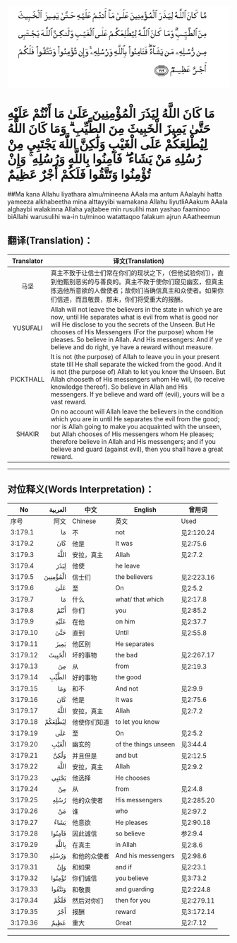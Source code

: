 ![003:179](images/003_179.gif)

# مَا كَانَ اللَّهُ لِيَذَرَ الْمُؤْمِنِينَ عَلَىٰ مَا أَنْتُمْ عَلَيْهِ حَتَّىٰ يَمِيزَ الْخَبِيثَ مِنَ الطَّيِّبِ ۗ وَمَا كَانَ اللَّهُ لِيُطْلِعَكُمْ عَلَى الْغَيْبِ وَلَٰكِنَّ اللَّهَ يَجْتَبِي مِنْ رُسُلِهِ مَنْ يَشَاءُ ۖ فَآمِنُوا بِاللَّهِ وَرُسُلِهِ ۚ وَإِنْ تُؤْمِنُوا وَتَتَّقُوا فَلَكُمْ أَجْرٌ عَظِيمٌ 

##Ma kana Allahu liyathara almu/mineena AAala ma antum AAalayhi hatta yameeza alkhabeetha mina alttayyibi wamakana Allahu liyutliAAakum AAala alghaybi walakinna Allaha yajtabee min rusulihi man yashao faaminoo biAllahi warusulihi wa-in tu/minoo watattaqoo falakum ajrun AAatheemun 

## 翻译(Translation)：

| Translator | 译文(Translation)                                            |
| :--------: | ------------------------------------------------------------ |
|    马坚    | 真主不致于让信士们常在你们的现状之下，（但他试验你们），直到他甄别恶劣的与善良的。真主不致于使你们窥见幽玄，但真主拣选他所意欲的人做使者；故你们当确信真主和众使者。如果你们信道，而且敬畏，那末，你们将受重大的报酬。 |
|  YUSUFALI  | Allah will not leave the believers in the state in which ye are now, until He separates what is evil from what is good nor will He disclose to you the secrets of the Unseen. But He chooses of His Messengers (For the purpose) whom He pleases. So believe in Allah. And His messengers: And if ye believe and do right, ye have a reward without measure. |
| PICKTHALL  | It is not (the purpose) of Allah to leave you in your present state till He shall separate the wicked from the good. And it is not (the purpose of) Allah to let you know the Unseen. But Allah chooseth of His messengers whom He will, (to receive knowledge thereof). So believe in Allah and His messengers. If ye believe and ward off (evil), yours will be a vast reward. |
|   SHAKIR   | On no account will Allah leave the believers in the condition which you are in until He separates the evil from the good; nor is Allah going to make you acquainted with the unseen, but Allah chooses of His messengers whom He pleases; therefore believe in Allah and His messengers; and if you believe and guard (against evil), then you shall have a great reward. |

---

## 对位释义(Words Interpretation)：

| No   | العربية | 中文    | English | 曾用词 |
| ---- | ------: | ------- | ------- | ------ |
| 序号 |    阿文 | Chinese | 英文    | Used   |
| 3:179.1  | مَا       | 不           | not                  | 见2:120.24 |
| 3:179.2  | كَانَ      | 他是         | It was               | 见2:75.6   |
| 3:179.3  | اللَّهُ     | 安拉，真主   | Allah                | 见2:7.2 |
| 3:179.4  | لِيَذَرَ     | 他使         | he leave             |            |
| 3:179.5  | الْمُؤْمِنِينَ | 信士们       | the believers        | 见2:223.16 |
| 3:179.6  | عَلَىٰ      | 至           | On                   | 见2:5.2    |
| 3:179.7  | مَا       | 什么         | what/ that which     | 见2:17.8   |
| 3:179.8  | أَنْتُمْ     | 你们         | you                  | 见2:85.2   |
| 3:179.9  | عَلَيْهِ     | 在他         | on him               | 见2:37.7   |
| 3:179.10 | حَتَّىٰ      | 直到         | Until                | 见2:55.8   |
| 3:179.11 | يَمِيزَ     | 他区别       | He separates         |            |
| 3:179.12 | الْخَبِيثَ   | 坏的事物     | the bad              | 见2:267.17 |
| 3:179.13 | مِنَ       | 从           | from                 | 见2:19.3 |
| 3:179.14 | الطَّيِّبِ    | 好的事物     | the good             |            |
| 3:179.15 | وَمَا      | 和不         | And not              | 见2:9.9    |
| 3:179.16 | كَانَ      | 他是         | It was               | 见2:75.6   |
| 3:179.17 | اللَّهُ     | 安拉，真主   | Allah                | 见2:7.2 |
| 3:179.18 | لِيُطْلِعَكُمْ  | 他使你们知道 | to let you know      |            |
| 3:179.19 | عَلَى      | 至           | On                   | 见2:5.2    |
| 3:179.20 | الْغَيْبِ    | 幽玄的       | of the things unseen | 见3:44.4   |
| 3:179.21 | وَلَٰكِنَّ     | 并且但是     | and but              | 见2:12.5   |
| 3:179.22 | اللَّهَ     | 安拉，真主   | Allah                | 见2:9.2 |
| 3:179.23 | يَجْتَبِي    | 他选择       | He chooses           |            |
| 3:179.24 | مِنْ       | 从           | from                 | 见2:4.8    |
| 3:179.25 | رُسُلِهِ     | 他的众使者   | His messengers       | 见2:285.20 |
| 3:179.26 | مَنْ       | 谁           | who                  | 见2:97.2   |
| 3:179.27 | يَشَاءُ     | 他意欲       | He pleases           | 见2:90.18  |
| 3:179.28 | فَآمِنُوا   | 因此诚信     | so believe           | 参2:9.4    |
| 3:179.29 | بِاللَّهِ    | 在真主       | in Allah             | 见2:8.6    |
| 3:179.30 | وَرُسُلِهِ    | 和他的众使者 | And his messengers   | 见2:98.6   |
| 3:179.31 | وَإِنْ      | 和如果       | and if               | 见2:23.1 |
| 3:179.32 | تُؤْمِنُوا   | 你们诚信     | you believe          | 见3:73.2   |
| 3:179.33 | وَتَتَّقُوا   | 和敬畏       | and guarding         | 见2:224.8  |
| 3:179.34 | فَلَكُمْ     | 然后对你们   | then for you         | 见2:279.11 |
| 3:179.35 | أَجْرٌ      | 报酬         | reward               | 见3:172.14 |
| 3:179.36 | عَظِيمٌ     | 重大         | Great                | 见2:7.12   |

---
